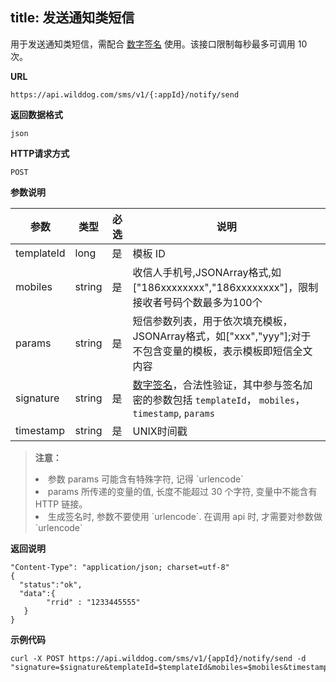 
title: 发送通知类短信
---

用于发送通知类短信，需配合 [数字签名](/guide/sms/signature.html#生成数字签名的方法) 使用。该接口限制每秒最多可调用 10 次。

**URL**

```
https://api.wilddog.com/sms/v1/{:appId}/notify/send
```
**返回数据格式**

```
json
```

**HTTP请求方式**    

```
POST    
```
    
**参数说明**
    
|参数           |类型           |必选       |说明|
|--------------|--------------|----------|---|
|templateId     |long            |是         |模板 ID|
|mobiles          |string         |是         |收信人手机号,JSONArray格式,如["186xxxxxxxx","186xxxxxxxx"]，限制接收者号码个数最多为100个|
|params           |string         |是         |短信参数列表，用于依次填充模板，JSONArray格式，如["xxx","yyy"];对于不包含变量的模板，表示模板即短信全文内容|
|signature      |string         |是         |[数字签名](/guide/sms/signature.html#生成数字签名的方法)，合法性验证，其中参与签名加密的参数包括 `templateId`， `mobiles`，`timestamp`, `params`|
|timestamp      |string         |是         |UNIX时间戳|
    
<blockquote class="warning">
  <p><strong>注意：</strong></p>
  <li>参数 params 可能含有特殊字符, 记得 `urlencode`</li>
  <li>params 所传递的变量的值, 长度不能超过 30 个字符, 变量中不能含有 HTTP 链接。</li>
   <li>生成签名时, 参数不要使用 `urlencode`. 在调用 api 时, 才需要对参数做 `urlencode`
</li>
</blockquote>
 
**返回说明**

```
"Content-Type": "application/json; charset=utf-8"
{
  "status":"ok",
  "data":{
        "rrid" : "1233445555"
   }
}
```

**示例代码**

```
curl -X POST https://api.wilddog.com/sms/v1/{appId}/notify/send -d "signature=$signature&templateId=$templateId&mobiles=$mobiles&timestamp=$timestamp&params=$params"
```

